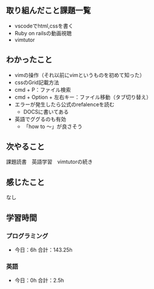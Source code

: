 ## 取り組んだこと課題一覧
- vscodeでhtml,cssを書く
- Ruby on railsの動画視聴
- vimtutor

## わかったこと
- vimの操作（それ以前にvimというものを初めて知った）
- cssのGrid記載方法
- cmd + P：ファイル検索
- cmd + Option + 左右キー：ファイル移動（タブ切り替え）
- エラーが発生したら公式のrefalenceを読む
    - DOCSに書いてある
- 英語でググるのも有効
    - 「how to 〜」が良さそう

## 次やること
課題読書　英語学習　vimtutorの続き

## 感じたこと
なし
## 学習時間
### プログラミング
- 今日：6h 合計：143.25h

### 英語
- 今日：0h 合計：2.5h